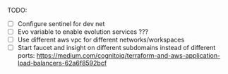 TODO:
- [ ] Configure sentinel for dev net
- [ ] Evo variable to enable evolution services ???
- [ ] Use different aws vpc for different networks/workspaces
- [ ] Start faucet and insight on different subdomains instead of different ports: https://medium.com/cognitoiq/terraform-and-aws-application-load-balancers-62a6f8592bcf
